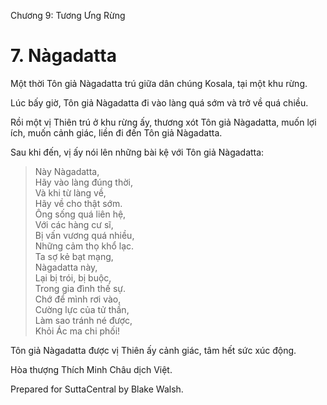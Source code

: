 

Chương 9: Tương Ưng Rừng

# 7\. Nàgadatta

Một thời Tôn giả Nàgadatta trú giữa dân chúng Kosala, tại một khu rừng.

Lúc bấy giờ, Tôn giả Nàgadatta đi vào làng quá sớm và trở về quá chiều.

Rồi một vị Thiên trú ở khu rừng ấy, thương xót Tôn giả Nàgadatta, muốn lợi ích, muốn cảnh giác, liền đi đến Tôn giả Nàgadatta.

Sau khi đến, vị ấy nói lên những bài kệ với Tôn giả Nàgadatta:

> Này Nàgadatta,  
> Hãy vào làng đúng thời,  
> Và khi từ làng về,  
> Hãy về cho thật sớm.  
> Ông sống quá liên hệ,  
> Với các hàng cư sĩ,  
> Bị vấn vương quá nhiều,  
> Những cảm thọ khổ lạc.  
> Ta sợ kẻ bạt mạng,  
> Nàgadatta này,  
> Lại bị trói, bị buộc,  
> Trong gia đình thế sự.  
> Chớ để mình rơi vào,  
> Cường lực của tử thần,  
> Làm sao tránh né được,  
> Khỏi Ác ma chi phối!

Tôn giả Nàgadatta được vị Thiên ấy cảnh giác, tâm hết sức xúc động.

Hòa thượng Thích Minh Châu dịch Việt.

Prepared for SuttaCentral by Blake Walsh.